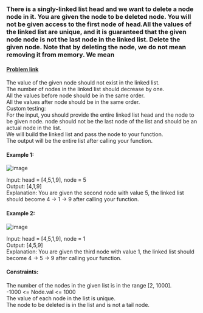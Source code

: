 ### There is a singly-linked list head and we want to delete a node node in it. You are given the node to be deleted node. You will not be given access to the first node of head.All the values of the linked list are unique, and it is guaranteed that the given node node is not the last node in the linked list. Delete the given node. Note that by deleting the node, we do not mean removing it from memory. We mean
#### [Problem link](https://leetcode.com/problems/delete-node-in-a-linked-list/)
The value of the given node should not exist in the linked list.  
The number of nodes in the linked list should decrease by one.  
All the values before node should be in the same order.  
All the values after node should be in the same order.  
Custom testing:  
For the input, you should provide the entire linked list head and the node to be given node. node should not be the last node of the list and should be an actual node in the list.  
We will build the linked list and pass the node to your function.  
The output will be the entire list after calling your function.  

  
#### Example 1:  
  ![image](https://user-images.githubusercontent.com/91481732/195644681-4c362d14-2c77-4fea-8208-74f89ea96355.png)

Input: head = [4,5,1,9], node = 5  
Output: [4,1,9]  
Explanation: You are given the second node with value 5, the linked list should become 4 -> 1 -> 9 after calling your function.  
#### Example 2:  
  
  ![image](https://user-images.githubusercontent.com/91481732/195644609-16882155-2554-48d0-93f1-1ee0d384cd85.png)

Input: head = [4,5,1,9], node = 1  
Output: [4,5,9]  
Explanation: You are given the third node with value 1, the linked list should become 4 -> 5 -> 9 after calling your function.  
  
#### Constraints:  
The number of the nodes in the given list is in the range [2, 1000].  
-1000 <= Node.val <= 1000  
The value of each node in the list is unique.   
The node to be deleted is in the list and is not a tail node.  

